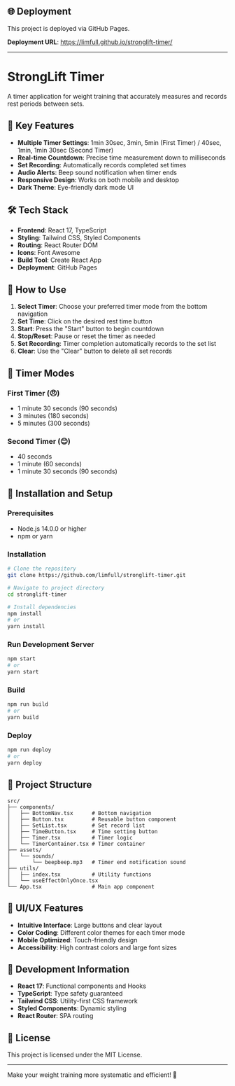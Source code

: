 ## 🌐 Deployment

This project is deployed via GitHub Pages.

**Deployment URL**: https://limfull.github.io/stronglift-timer/

---

# StrongLift Timer

A timer application for weight training that accurately measures and records rest periods between sets.

## 🚀 Key Features

- **Multiple Timer Settings**: 1min 30sec, 3min, 5min (First Timer) / 40sec, 1min, 1min 30sec (Second Timer)
- **Real-time Countdown**: Precise time measurement down to milliseconds
- **Set Recording**: Automatically records completed set times
- **Audio Alerts**: Beep sound notification when timer ends
- **Responsive Design**: Works on both mobile and desktop
- **Dark Theme**: Eye-friendly dark mode UI

## 🛠️ Tech Stack

- **Frontend**: React 17, TypeScript
- **Styling**: Tailwind CSS, Styled Components
- **Routing**: React Router DOM
- **Icons**: Font Awesome
- **Build Tool**: Create React App
- **Deployment**: GitHub Pages

## 📱 How to Use

1. **Select Timer**: Choose your preferred timer mode from the bottom navigation
2. **Set Time**: Click on the desired rest time button
3. **Start**: Press the "Start" button to begin countdown
4. **Stop/Reset**: Pause or reset the timer as needed
5. **Set Recording**: Timer completion automatically records to the set list
6. **Clear**: Use the "Clear" button to delete all set records

## 🎯 Timer Modes

### First Timer (😠)
- 1 minute 30 seconds (90 seconds)
- 3 minutes (180 seconds)
- 5 minutes (300 seconds)

### Second Timer (😊)
- 40 seconds
- 1 minute (60 seconds)
- 1 minute 30 seconds (90 seconds)

## 🚀 Installation and Setup

### Prerequisites
- Node.js 14.0.0 or higher
- npm or yarn

### Installation
```bash
# Clone the repository
git clone https://github.com/limfull/stronglift-timer.git

# Navigate to project directory
cd stronglift-timer

# Install dependencies
npm install
# or
yarn install
```

### Run Development Server
```bash
npm start
# or
yarn start
```

### Build
```bash
npm run build
# or
yarn build
```

### Deploy
```bash
npm run deploy
# or
yarn deploy
```

## 📁 Project Structure

```
src/
├── components/
│   ├── BottomNav.tsx      # Bottom navigation
│   ├── Button.tsx         # Reusable button component
│   ├── SetList.tsx        # Set record list
│   ├── TimeButton.tsx     # Time setting button
│   ├── Timer.tsx          # Timer logic
│   └── TimerContainer.tsx # Timer container
├── assets/
│   └── sounds/
│       └── beepbeep.mp3   # Timer end notification sound
├── utils/
│   ├── index.tsx          # Utility functions
│   └── useEffectOnlyOnce.tsx
└── App.tsx                # Main app component
```

## 🎨 UI/UX Features

- **Intuitive Interface**: Large buttons and clear layout
- **Color Coding**: Different color themes for each timer mode
- **Mobile Optimized**: Touch-friendly design
- **Accessibility**: High contrast colors and large font sizes

## 🔧 Development Information

- **React 17**: Functional components and Hooks
- **TypeScript**: Type safety guaranteed
- **Tailwind CSS**: Utility-first CSS framework
- **Styled Components**: Dynamic styling
- **React Router**: SPA routing

## 📄 License

This project is licensed under the MIT License.

---

Make your weight training more systematic and efficient! 💪
